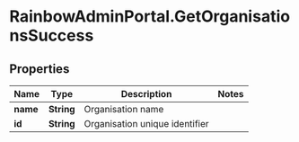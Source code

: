 # RainbowAdminPortal.GetOrganisationsSuccess

## Properties

Name | Type | Description | Notes
------------ | ------------- | ------------- | -------------
**name** | **String** | Organisation name | 
**id** | **String** | Organisation unique identifier | 


